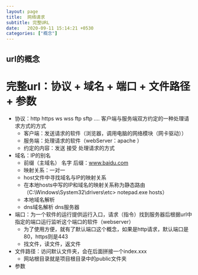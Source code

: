 ```yaml
---
layout: page
title:  网络请求
subtitle: 完整URL
date:   2020-09-11 15:14:21 +0530
categories: ["概念"]
---
```

## 

## url的概念

#  完整url：协议 + 域名 + 端口 + 文件路径 + 参数

- 协议：http https ws wss ftp sftp .... 客户端与服务端双方约定的一种处理请求方式的方式
	- 客户端：发送请求的软件（浏览器，调用电脑的网络模块（网卡驱动））
	- 服务端：处理请求的软件（webServer：apache ）
	- 约定的内容：发送 接受 处理请求的方式
- 域名：IP的别名
	- 前缀（主域名） 名字 后缀：www.baidu.com
	- 映射关系：一对一
	- host文件中寻找域名与IP的映射关系 
	- 在本地hosts中写的IP和域名的映射关系称为静态路由（C:\Windows\System32\drivers\etc> notepad.exe hosts）
	- 本地域名解析
	- dns域名解析 dns服务器
- 端口：为一个软件的运行提供运行入口，请求（指令）找到服务器后根据url中指定的端口运行监听这个端口的软件（webserver）
	- 为了使用方便，就有了默认端口这个概念，如果是http请求，默认端口是80，https则是443
	- 找文件，读文件，返文件
- 文件路径：访问默认文件夹，会在后面拼接一个index.xxx
	- 网站根目录就是项目根目录中的public文件夹
- 参数

